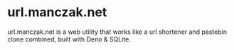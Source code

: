 # url.manczak.net

url.manczak.net is a web utility that works like a url shortener and pastebin
clone combined, built with Deno & SQLite.
